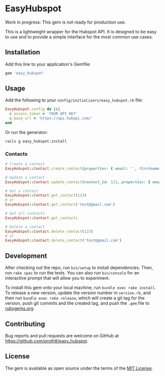 # EasyHubspot

Work in progress: This gem is not ready for production use. 

This is a lightweight wrapper for the Hubspot API. It is designed to be easy to use and to provide a simple interface for the most common use cases.
## Installation

Add this line to your application's Gemfile:

```ruby
gem 'easy_hubspot'
```

## Usage

Add the following to your `config/initializers/easy_hubspot.rb` file:

```ruby
EasyHubspot.config do |c|
  c.access_token = 'YOUR API KEY'
  c.base_url = 'https://api.hubapi.com/'
end
```

Or run the generator:

```bash
rails g easy_hubspot:install
```

### Contacts

```ruby
# Create a contact
EasyHubspot::Contact.create_contact(properties: { email: '', firstname: '', lastname: '' , etc: ''})

# Update a contact
EasyHubspot::Contact.update_contact(contact_id: 123, properties: { email: '', firstname: '', lastname: '' , etc: ''})

# Get a contact
EasyHubspot::Contact.get_contact(123)
# or
EasyHubspot::Contact.get_contact('test@gmail.com')

# Get all contacts
EasyHubspot::Contact.get_contacts

# Delete a contact
EasyHubspot::Contact.delete_contact(123)
# or 
EasyHubspot::Contact.delete_contact('test@gmail.com')
```

## Development

After checking out the repo, run `bin/setup` to install dependencies. Then, run `rake spec` to run the tests. You can also run `bin/console` for an interactive prompt that will allow you to experiment.

To install this gem onto your local machine, run `bundle exec rake install`. To release a new version, update the version number in `version.rb`, and then run `bundle exec rake release`, which will create a git tag for the version, push git commits and the created tag, and push the `.gem` file to [rubygems.org](https://rubygems.org).

## Contributing

Bug reports and pull requests are welcome on GitHub at https://github.com/oroth8/easy_hubspot.

## License

The gem is available as open source under the terms of the [MIT License](https://opensource.org/licenses/MIT).

